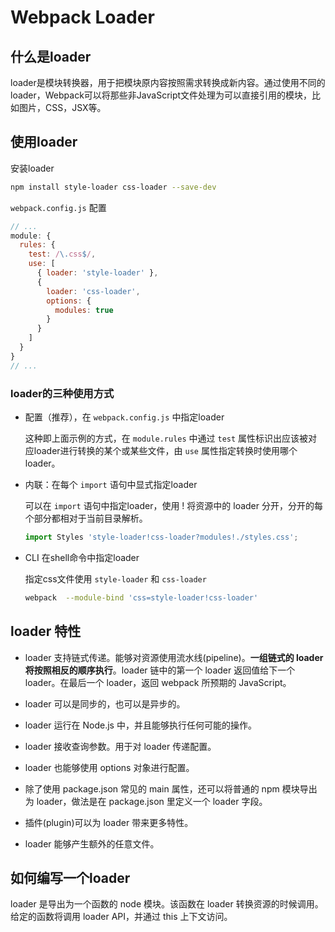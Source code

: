 # Webpack Loader

## 什么是loader

loader是模块转换器，用于把模块原内容按照需求转换成新内容。通过使用不同的loader，Webpack可以将那些非JavaScript文件处理为可以直接引用的模块，比如图片，CSS，JSX等。

## 使用loader

安装loader

```bash
npm install style-loader css-loader --save-dev
```

`webpack.config.js` 配置

```javascript
// ...
module: {
  rules: {
    test: /\.css$/,
    use: [
      { loader: 'style-loader' },
      {
        loader: 'css-loader',
        options: {
          modules: true
        }
      }
    ]
  }
}
// ...
```
### loader的三种使用方式

- 配置（推荐），在 `webpack.config.js` 中指定loader

  这种即上面示例的方式，在 `module.rules` 中通过 `test` 属性标识出应该被对应loader进行转换的某个或某些文件，由 `use` 属性指定转换时使用哪个loader。

- 内联：在每个 `import` 语句中显式指定loader

  可以在 `import` 语句中指定loader，使用 ! 将资源中的 loader 分开，分开的每个部分都相对于当前目录解析。

  ```javascript
  import Styles 'style-loader!css-loader?modules!./styles.css';
  ```

- CLI 在shell命令中指定loader

  指定css文件使用 `style-loader` 和 `css-loader`

  ```bash
  webpack  --module-bind 'css=style-loader!css-loader'
  ```

## loader 特性

- loader 支持链式传递。能够对资源使用流水线(pipeline)。**一组链式的 loader 将按照相反的顺序执行**。loader 链中的第一个 loader 返回值给下一个 loader。在最后一个 loader，返回 webpack 所预期的 JavaScript。

- loader 可以是同步的，也可以是异步的。

- loader 运行在 Node.js 中，并且能够执行任何可能的操作。

- loader 接收查询参数。用于对 loader 传递配置。

- loader 也能够使用 options 对象进行配置。

- 除了使用 package.json 常见的 main 属性，还可以将普通的 npm 模块导出为 loader，做法是在 package.json 里定义一个 loader 字段。

- 插件(plugin)可以为 loader 带来更多特性。

- loader 能够产生额外的任意文件。

## 如何编写一个loader

loader 是导出为一个函数的 node 模块。该函数在 loader 转换资源的时候调用。给定的函数将调用 loader API，并通过 this 上下文访问。


